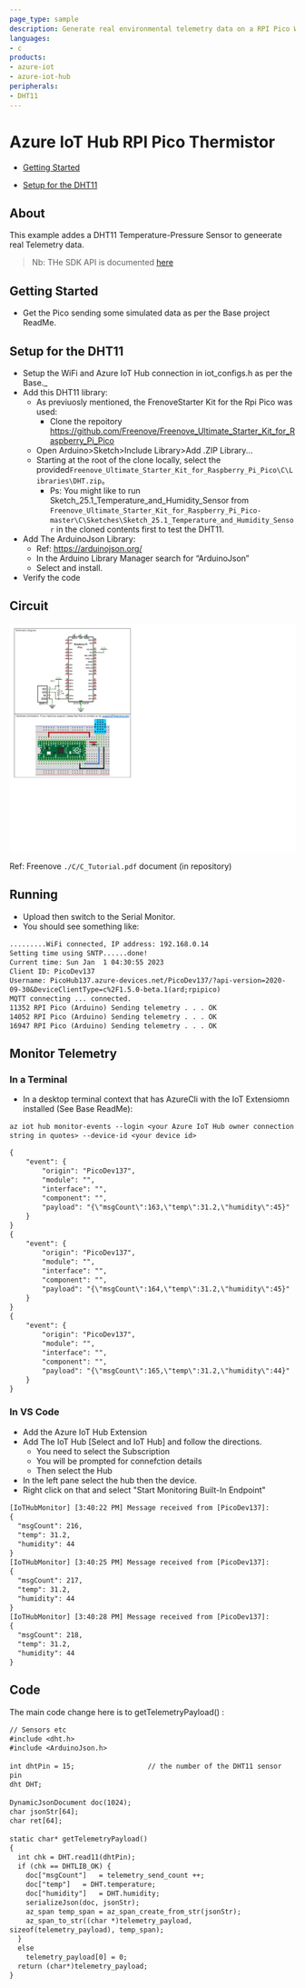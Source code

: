 ```yaml
---
page_type: sample
description: Generate real environmental telemetry data on a RPI Pico W as an Arduino device and send to an Azure IoT Hub.
languages:
- c
products:
- azure-iot
- azure-iot-hub
peripherals:
- DHT11
---
```



# Azure IoT Hub RPI Pico Thermistor

-   [Getting Started](#Getting-Started)
    
-   [Setup for the DHT11](#Setup-for-the-DHT11)

## About

This example addes a DHT11 Temperature-Pressure Sensor to geneerate real Telemetry data.

> Nb: THe SDK API is documented [here](https://azuresdkdocs.blob.core.windows.net/$web/c/az_iot/1.1.0-beta.2/index.html)

## Getting Started

- Get the Pico sending some simulated data as per the Base project ReadMe.

## Setup for the DHT11
- Setup the WiFi and Azure IoT Hub connection in iot_configs.h as per the Base._ 
- Add this DHT11 library:
  - As previuosly mentioned, the FrenoveStarter Kit for the Rpi Pico was used:
    - Clone the repoitory https://github.com/Freenove/Freenove_Ultimate_Starter_Kit_for_Raspberry_Pi_Pico
  - Open Arduino>Sketch>Include Library>Add .ZIP Library...
  - Starting at the root of the clone locally, select the provided```Freenove_Ultimate_Starter_Kit_for_Raspberry_Pi_Pico\C\Libraries\DHT.zip```。
    - Ps: You might like to run Sketch_25.1_Temperature_and_Humidity_Sensor from ```Freenove_Ultimate_Starter_Kit_for_Raspberry_Pi_Pico-master\C\Sketches\Sketch_25.1_Temperature_and_Humidity_Sensor``` in the cloned contents first to test the DHT11.
- Add The ArduinoJson Library:
  - Ref: https://arduinojson.org/
  - In the Arduino Library Manager search for “ArduinoJson”
  - Select and install.
- Verify the code

## Circuit

![DHT11-Circuit](./DHT11-Circuit.png)

Ref: Freenove ```./C/C_Tutorial.pdf``` document (in repository) 

## Running
- Upload then switch to the Serial Monitor.
- You should see something like:
```
.........WiFi connected, IP address: 192.168.0.14
Setting time using SNTP......done!
Current time: Sun Jan  1 04:30:55 2023
Client ID: PicoDev137
Username: PicoHub137.azure-devices.net/PicoDev137/?api-version=2020-09-30&DeviceClientType=c%2F1.5.0-beta.1(ard;rpipico)
MQTT connecting ... connected.
11352 RPI Pico (Arduino) Sending telemetry . . . OK
14052 RPI Pico (Arduino) Sending telemetry . . . OK
16947 RPI Pico (Arduino) Sending telemetry . . . OK
```

## Monitor Telemetry

### In a Terminal
- In a desktop terminal context that has AzureCli with the IoT Extensiomn installed (See Base ReadMe):  
```
az iot hub monitor-events --login <your Azure IoT Hub owner connection string in quotes> --device-id <your device id>
```

```
{
    "event": {
        "origin": "PicoDev137",
        "module": "",
        "interface": "",
        "component": "",
        "payload": "{\"msgCount\":163,\"temp\":31.2,\"humidity\":45}"
    }
}
{
    "event": {
        "origin": "PicoDev137",
        "module": "",
        "interface": "",
        "component": "",
        "payload": "{\"msgCount\":164,\"temp\":31.2,\"humidity\":45}"
    }
}
{
    "event": {
        "origin": "PicoDev137",
        "module": "",
        "interface": "",
        "component": "",
        "payload": "{\"msgCount\":165,\"temp\":31.2,\"humidity\":44}"
    }
}
```

### In VS Code
- Add the Azure IoT Hub Extension
- Add The IoT Hub [Select and IoT Hub] and follow the directions.
  - You need to select the Subscription 
  - You will be prompted for connefction details
  - Then select the Hub
- In the left pane select the hub then the device.
- Right click on that and select "Start Monitoring Built-In Endpoint"

```
[IoTHubMonitor] [3:40:22 PM] Message received from [PicoDev137]:
{
  "msgCount": 216,
  "temp": 31.2,
  "humidity": 44
}
[IoTHubMonitor] [3:40:25 PM] Message received from [PicoDev137]:
{
  "msgCount": 217,
  "temp": 31.2,
  "humidity": 44
}
[IoTHubMonitor] [3:40:28 PM] Message received from [PicoDev137]:
{
  "msgCount": 218,
  "temp": 31.2,
  "humidity": 44
}
```

## Code

The main code change here is to getTelemetryPayload() :
```
// Sensors etc
#include <dht.h>
#include <ArduinoJson.h>

int dhtPin = 15;                  // the number of the DHT11 sensor pin
dht DHT;

DynamicJsonDocument doc(1024);
char jsonStr[64];
char ret[64];

static char* getTelemetryPayload()
{
  int chk = DHT.read11(dhtPin);
  if (chk == DHTLIB_OK) {
    doc["msgCount"]   = telemetry_send_count ++;
    doc["temp"]   = DHT.temperature;
    doc["humidity"]   = DHT.humidity;
    serializeJson(doc, jsonStr);
    az_span temp_span = az_span_create_from_str(jsonStr);
    az_span_to_str((char *)telemetry_payload, sizeof(telemetry_payload), temp_span);
  }
  else
    telemetry_payload[0] = 0;
  return (char*)telemetry_payload;
}
```